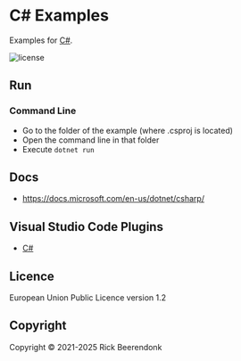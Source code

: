 # C# Examples

Examples for [C#](https://docs.microsoft.com/en-us/dotnet/csharp/).

![license](https://img.shields.io/github/license/rickbeerendonk/csharp-examples.svg)

## Run

### Command Line

- Go to the folder of the example (where .csproj is located)
- Open the command line in that folder
- Execute `dotnet run`

## Docs

- <https://docs.microsoft.com/en-us/dotnet/csharp/>

## Visual Studio Code Plugins

- [C#](https://marketplace.visualstudio.com/items?itemName=ms-dotnettools.csharp)

## Licence

European Union Public Licence version 1.2

## Copyright

Copyright © 2021-2025 Rick Beerendonk

